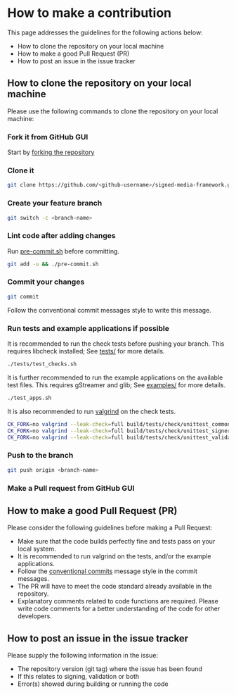 # How to make a contribution
This page addresses the guidelines for the following actions below:

- How to clone the repository on your local machine
- How to make a good Pull Request (PR)
- How to post an issue in the issue tracker

## How to clone the repository on your local machine
Please use the following commands to clone the repository on your local machine:

### Fork it from GitHub GUI
Start by [forking the repository](https://docs.github.com/en/github/getting-started-with-github/fork-a-repo)

### Clone it
```sh
git clone https://github.com/<github-username>/signed-media-framework.git
```

### Create your feature branch
```sh
git switch -c <branch-name>
```

### Lint code after adding changes
Run [pre-commit.sh](pre-commit.sh) before committing.
```sh
git add -u && ./pre-commit.sh
```

### Commit your changes
```sh
git commit
```
Follow the conventional commit messages style to write this message.

### Run tests and example applications if possible
It is recommended to run the check tests before pushing your branch. This requires
libcheck installed; See [tests/](./tests/README.md) for more details. 
```sh
./tests/test_checks.sh
```

It is further recommended to run the example applications on the available test files.
This requires gStreamer and glib; See [examples/](./examples/README.md) for more details.
```sh
./test_apps.sh
```

It is also recommended to run [valgrind](https://valgrind.org) on the check tests.
```sh
CK_FORK=no valgrind --leak-check=full build/tests/check/unittest_common
CK_FORK=no valgrind --leak-check=full build/tests/check/unittest_signer
CK_FORK=no valgrind --leak-check=full build/tests/check/unittest_validator
```

### Push to the branch
```sh
git push origin <branch-name>
```

### Make a Pull request from GitHub GUI

## How to make a good Pull Request (PR)
Please consider the following guidelines before making a Pull Request:

- Make sure that the code builds perfectly fine and tests pass on your local system.
- It is recommended to run valgrind on the tests, and/or the example applications.
- Follow the [conventional commits](https://www.conventionalcommits.org) message
style in the commit messages.
- The PR will have to meet the code standard already available in the repository.
- Explanatory comments related to code functions are required. Please write code
comments for a better understanding of the code for other developers.

## How to post an issue in the issue tracker
Please supply the following information in the issue:

- The repository version (git tag) where the issue has been found
- If this relates to signing, validation or both
- Error(s) showed during building or running the code
